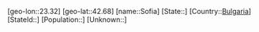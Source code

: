 ﻿---
location: [42.68,23.32]
type: City
tags:
- geo/City


SpocWebEntityId: 34341
isDeleted: false
confidential: public

---
[geo-lon::23.32]
[geo-lat::42.68]
[name::Sofia]
[State::]
[Country::[Bulgaria](geo/Continent/Europe/Bulgaria.md)]
[StateId::]
[Population::]
[Unknown::]

